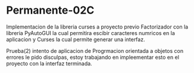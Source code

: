 # Permanente-02C
Implementacion de la libreria curses a proyecto previo Factorizador con la libreria PyAutoGUI la cual permitira escibir caracteres numricos en la aplicacion  y Curses la cual permite generar una interfaz. 

Prueba(2) intento de aplicacion de Progrmacion orientada a objetos con errores le pido disculpas, estoy trabajando en impleementar esto en el proyecto con la interfaz terminada.
